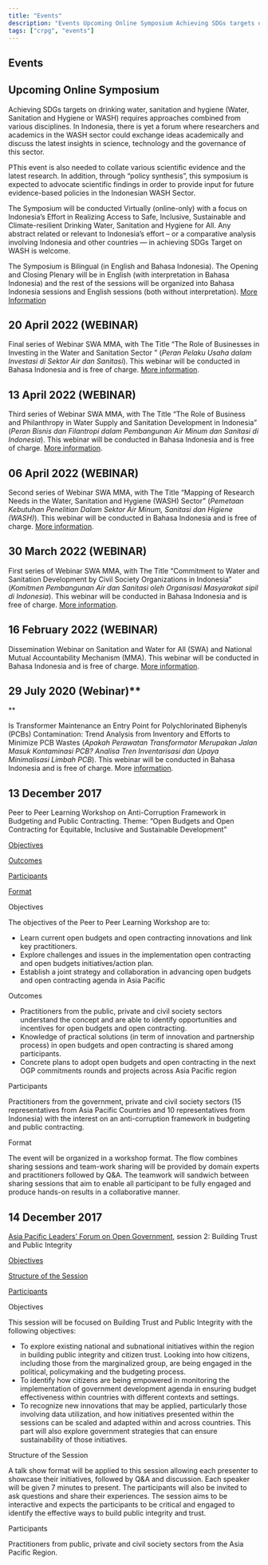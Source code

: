 ```yaml
---
title: "Events"
description: "Events Upcoming Online Symposium Achieving SDGs targets on drinking water, sanitation and hygiene (Water, Sanitation and Hygiene or WASH) requires approaches combined from various disciplines. In Indo"
tags: ["crpg", "events"]
---
```


## Events

## Upcoming Online Symposium

Achieving SDGs targets on drinking water, sanitation and hygiene (Water, Sanitation and Hygiene or WASH) requires approaches combined from various disciplines. In Indonesia, there is yet a forum where researchers and academics in the WASH sector could exchange ideas academically and discuss the latest insights in science, technology and the governance of this sector.

PThis event is also needed to collate various scientific evidence and the latest research. In addition, through “policy synthesis”, this symposium is expected to advocate scientific findings in order to provide input for future evidence-based policies in the Indonesian WASH Sector.

The Symposium will be conducted Virtually (online-only) with a focus on Indonesia’s Effort in Realizing Access to Safe, Inclusive, Sustainable and Climate-resilient Drinking Water, Sanitation and Hygiene for All. Any abstract related or relevant to Indonesia’s effort – or a comparative analysis involving Indonesia and other countries — in achieving SDGs Target on WASH is welcome. 

The Symposium is Bilingual (in English and Bahasa Indonesia). The Opening and Closing Plenary will be in English (with interpretation in Bahasa Indonesia) and the rest of the sessions will be organized into Bahasa Indonesia sessions and English sessions (both without interpretation). [More Information ](/wash)

## 20 April 2022 (WEBINAR)

Final series of Webinar SWA MMA, with The Title “The Role of Businesses in Investing in the Water and Sanitation Sector ” (_Peran Pelaku Usaha dalam Investasi di Sektor Air dan Sanitasi_). This webinar will be conducted in Bahasa Indonesia and is free of charge. [More information](/swa-mam-catalytic-program).

## 13 April 2022 (WEBINAR)

Third series of Webinar SWA MMA, with The Title “The Role of Business and Philanthropy in Water Supply and Sanitation Development in Indonesia” (_Peran Bisnis dan Filantropi dalam Pembangunan Air Minum dan Sanitasi di Indonesia_). This webinar will be conducted in Bahasa Indonesia and is free of charge. [More information](/swa-mam-catalytic-program).

## 06 April 2022 (WEBINAR)

Second series of Webinar SWA MMA, with The Title “Mapping of Research Needs in the Water, Sanitation and Hygiene (WASH) Sector” (_Pemetaan Kebutuhan Penelitian Dalam Sektor Air Minum, Sanitasi dan Higiene (WASH)_). This webinar will be conducted in Bahasa Indonesia and is free of charge. [More information](/swa-mam-catalytic-program).

## 30 March 2022 (WEBINAR)

First series of Webinar SWA MMA, with The Title “Commitment to Water and Sanitation Development by Civil Society Organizations in Indonesia” (_Komitmen Pembangunan Air dan Sanitasi oleh Organisasi Masyarakat sipil di Indonesia_). This webinar will be conducted in Bahasa Indonesia and is free of charge. [More information](/swa-mam-catalytic-program).

## 16 February 2022 (WEBINAR)

Dissemination Webinar on Sanitation and Water for All (SWA) and National Mutual Accountability Mechanism (MMA). This webinar will be conducted in Bahasa Indonesia and is free of charge. [More information](/swa-mam-catalytic-program).

## 29 July 2020 (Webinar)**  
**

Is Transformer Maintenance an Entry Point for Polychlorinated Biphenyls (PCBs) Contamination: Trend Analysis from Inventory and Efforts to Minimize PCB Wastes (_Apakah Perawatan Transformator Merupakan Jalan Masuk Kontaminasi PCB? Analisa Tren Inventarisasi dan Upaya Minimalisasi Limbah PCB_). This webinar will be conducted in Bahasa Indonesia and is free of charge. More [information](/../blog.crpg.info/2020/07/apakah-perawatan-transformator).

## **13 December 2017**

Peer to Peer Learning Workshop on Anti-Corruption Framework in Budgeting and Public Contracting. Theme: “Open Budgets and Open Contracting for Equitable, Inclusive and Sustainable Development”

[Objectives](#)

[Outcomes](#)

[Participants](#)

[Format](#)

Objectives

The objectives of the Peer to Peer Learning Workshop are to:

  * Learn current open budgets and open contracting innovations and link key practitioners.
  * Explore challenges and issues in the implementation open contracting and open budgets initiatives/action plan.
  * Establish a joint strategy and collaboration in advancing open budgets and open contracting agenda in Asia Pacific

Outcomes

  * Practitioners from the public, private and civil society sectors understand the concept and are able to identify opportunities and incentives for open budgets and open contracting.
  * Knowledge of practical solutions (in term of innovation and partnership process) in open budgets and open contracting is shared among participants.
  * Concrete plans to adopt open budgets and open contracting in the next OGP commitments rounds and projects across Asia Pacific region

Participants

Practitioners from the government, private and civil society sectors (15 representatives from Asia Pacific Countries and 10 representatives from Indonesia) with the interest on an anti-corruption framework in budgeting and public contracting.

Format

The event will be organized in a workshop format. The flow combines sharing sessions and team-work sharing will be provided by domain experts and practitioners followed by Q&A. The teamwork will sandwich between sharing sessions that aim to enable all participant to be fully engaged and produce hands-on results in a collaborative manner.

## 14 December 2017

[Asia Pacific Leaders’ Forum on Open Government](http://www.opengovindonesia.org/aplf2017), session 2: Building Trust and Public Integrity

[Objectives](#)

[Structure of the Session](#)

[Participants](#)

Objectives

This session will be focused on Building Trust and Public Integrity with the following objectives:

  * To explore existing national and subnational initiatives within the region in building public integrity and citizen trust. Looking into how citizens, including those from the marginalized group, are being engaged in the political, policymaking and the budgeting process.
  * To identify how citizens are being empowered in monitoring the implementation of government development agenda in ensuring budget effectiveness within countries with different contexts and settings.
  * To recognize new innovations that may be applied, particularly those involving data utilization, and how initiatives presented within the sessions can be scaled and adapted within and across countries. This part will also explore government strategies that can ensure sustainability of those initiatives.

Structure of the Session

A talk show format will be applied to this session allowing each presenter to showcase their initiatives, followed by Q&A and discussion. Each speaker will be given 7 minutes to present. The participants will also be invited to ask questions and share their experiences. The session aims to be interactive and expects the participants to be critical and engaged to identify the effective ways to build public integrity and trust.

Participants

Practitioners from public, private and civil society sectors from the Asia Pacific Region.